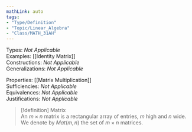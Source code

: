 ```yaml
---
mathLink: auto  
tags:  
- "Type/Definition"  
- "Topic/Linear_Algebra"  
- "Class/MATH_31AH"  
---
```

Types: <i>Not Applicable</i>  
Examples: [[Identity Matrix]]  
Constructions: <i>Not Applicable</i>  
Generalizations: <i>Not Applicable</i>  
  
Properties: [[Matrix Multiplication]]  
Sufficiencies: <i>Not Applicable</i>  
Equivalences: <i>Not Applicable</i>  
Justifications: <i>Not Applicable</i>  
  
> [!definition] Matrix  
> An $m \times n$ matrix is a rectangular array of entries, $m$ high and $n$ wide. We denote by $Mat(m,n)$ the set of $m \times n$ matrices.  
